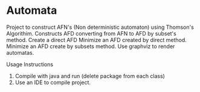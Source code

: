 # Automata
Project to construct AFN's (Non deterministic automaton) using Thomson's Algorithim.
Constructs AFD converting from AFN to AFD by subset's method.
Create a direct AFD
Minimize an AFD created by direct method.
Minimize an AFD create by subsets method.
Use graphviz to render automatas.

Usage Instructions

1. Compile with java and run (delete package from each class)
2. Use an IDE to compile project.
